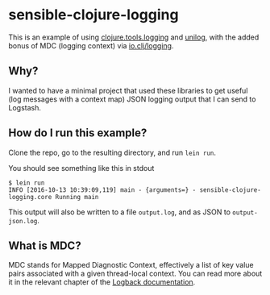 # sensible-clojure-logging

This is an example of using [clojure.tools.logging](https://github.com/clojure/tools.logging) and [unilog](https://github.com/pyr/unilog), with the added bonus of MDC (logging context) via [io.clj/logging](https://github.com/clj-io/logging).

## Why?

I wanted to have a minimal project that used these libraries to get useful (log messages with a context map) JSON logging output that I can send to Logstash.

## How do I run this example?

Clone the repo, go to the resulting directory, and run `lein run`.

You should see something like this in stdout

```
$ lein run
INFO [2016-10-13 10:39:09,119] main - {arguments=} - sensible-clojure-logging.core Running main
```

This output will also be written to a file `output.log`, and as JSON to `output-json.log`.

## What is MDC?

MDC stands for Mapped Diagnostic Context, effectively a list of key value pairs associated with a given thread-local context. You can read more about it in the relevant chapter of the [Logback documentation](http://logback.qos.ch/manual/mdc.html).
